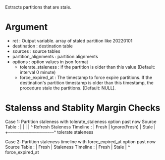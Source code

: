 Extracts partitions that are stale.

Argument
===

- ret                  : Output variable. array of staled partition like 20220101
- destination          : destination table
- sources              : source tables
- partition_alignments : partition alignments
- options              : option values in json format
  * tolerate_staleness : if the partition is older than this value (Default: interval 0 minute)
  *    force_expired_at : The timestamp to force expire partitions. If the destination's partition timestamp is older than this timestamp, the procedure stale the partitions. [Default: NULL].


Stalenss and Stablity Margin Checks
===

Case 1: Partition staleness with tolerate_staleness option
                     past                              now
Source Table        : |       |               |         |
                              ^ Refresh
Staleness Timeline  : | Fresh | Ignore(Fresh) |  Stale  |
                      +-----------------------^ tolerate staleness


Case 2: Partition staleness timeline with force_expired_at option
                     past                              now
Source Table        : | Fresh                           |
Staleness Timeline  : | Fresh | Stale                   |
                              ^ force_expired_at
